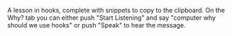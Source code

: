 A lesson in hooks, complete with snippets to copy to the clipboard. On the Why? tab you can either push "Start Listening" and say "computer why should we use hooks" or push "Speak" to hear the message.
